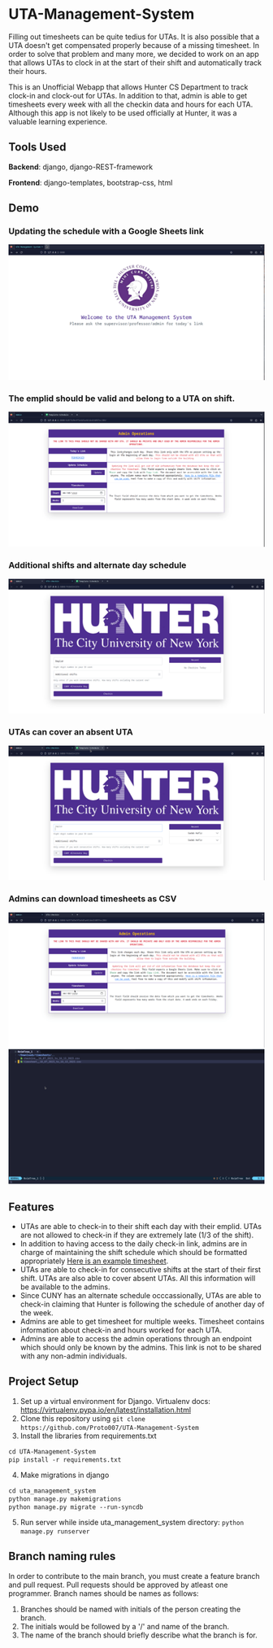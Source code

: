 # UTA-Management-System
Filling out timesheets can be quite tedius for UTAs. It is also possible that a UTA doesn't get compensated properly because of a missing timesheet. In order to solve that problem and many more, we decided to work on an app that allows UTAs to clock in at the start of their shift and automatically track their hours.

This is an Unofficial Webapp that allows Hunter CS Department to track clock-in and clock-out for UTAs. In addition to that, admin is able to get timesheets every week with all the checkin data and hours for each UTA. Although this app is not likely to be used officially at Hunter, it was a valuable learning experience.
## Tools Used
**Backend**: django, django-REST-framework

**Frontend**: django-templates, bootstrap-css, html

## Demo

### Updating the schedule with a Google Sheets link
<img src='demo/schedule-update.gif' title='schedule-update' alt='schedule-update'/>

### The emplid should be valid and belong to a UTA on shift. 
<img src='demo/failed-login.gif' title='failed' alt='failed'/>

### Additional shifts and alternate day schedule
<img src='demo/additional-alt-day.gif' title='alt' alt='alt'/>

### UTAs can cover an absent UTA
<img src='demo/covering-shift.gif' title='absent' alt='absent'/>

### Admins can download timesheets as CSV
<img src='demo/timesheet-download.gif' title='tsdownload' alt='tsdownload'/>

<img src='demo/timesheet-csv.gif' title='tsview' alt='tsview'/>

## Features
- UTAs are able to check-in to their shift each day with their emplid. UTAs are not allowed to check-in if they are extremely late (1/3 of the shift).
- In addition to having access to the daily check-in link, admins are in charge of maintaining the shift schedule which should be formatted appropriately [Here is an example timesheet](https://docs.google.com/spreadsheets/d/1YZTf_KDBc0DFGWZuizB7v3jh0OH_TWyj9paQYX8ImrQ/edit?usp=sharing). 
- UTAs are able to check-in for consecutive shifts at the start of their first shift. UTAs are also able to cover absent UTAs. All this information will be available to the admins.
- Since CUNY has an alternate schedule occcassionally, UTAs are able to check-in claiming that Hunter is following the schedule of another day of the week.
- Admins are able to get timesheet for multiple weeks. Timesheet contains information about check-in and hours worked for each UTA.
- Admins are able to access the admin operations through an endpoint which should only be known by the admins. This link is not to be shared with any non-admin individuals.

## Project Setup ##
1. Set up a virtual environment for Django. Virtualenv docs: https://virtualenv.pypa.io/en/latest/installation.html
2. Clone this repository using `git clone https://github.com/Proto007/UTA-Management-System`
3. Install the libraries from requirements.txt
```
cd UTA-Management-System
pip install -r requirements.txt
```
4. Make migrations in django
```
cd uta_management_system
python manage.py makemigrations
python manage.py migrate --run-syncdb
```
5. Run server while inside uta_management_system directory: `python manage.py runserver`
## Branch naming rules ##
In order to contribute to the main branch, you must create a feature branch and pull request. Pull requests should be approved by atleast one programmer.
Branch names should be names as follows:
1. Branches should be named with initials of the person creating the branch. 
2. The initials would be followed by a '/' and name of the branch. 
3. The name of the branch should briefly describe what the branch is for.
